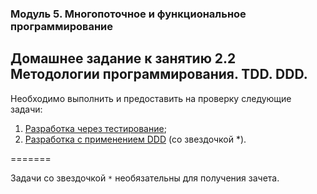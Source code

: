 ### Модуль 5. Многопоточное и функциональное программирование

## Домашнее задание к занятию 2.2 Методологии программирования. TDD. DDD.

Необходимо выполнить и предоставить на проверку следующие задачи:

1. [Разработка через тестирование](./src/main/resources/task1.md);
2. [Разработка с применением DDD](./src/main/resources/task2.md) (со звездочкой *).

=======

Задачи со звездочкой `*` необязательны для получения зачета.